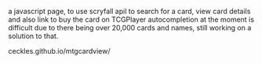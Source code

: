a javascript page, to use scryfall apil to search for a card, view card details and also link to buy the card on TCGPlayer
autocompletion at the moment is difficult due to there being over 20,000 cards and names, still working on a solution to that.

ceckles.github.io/mtgcardview/

